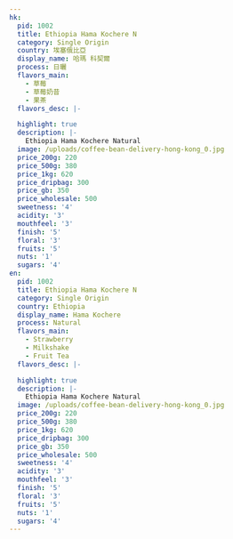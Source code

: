 ```yaml
---
hk:
  pid: 1002
  title: Ethiopia Hama Kochere N
  category: Single Origin
  country: 埃塞俄比亞
  display_name: 哈瑪 科契爾
  process: 日曬
  flavors_main:
    - 草莓
    - 草莓奶昔
    - 果茶
  flavors_desc: |-

  highlight: true
  description: |-
    Ethiopia Hama Kochere Natural
  image: /uploads/coffee-bean-delivery-hong-kong_0.jpg
  price_200g: 220
  price_500g: 380
  price_1kg: 620
  price_dripbag: 300
  price_gb: 350
  price_wholesale: 500
  sweetness: '4'
  acidity: '3'
  mouthfeel: '3'
  finish: '5'
  floral: '3'
  fruits: '5'
  nuts: '1'
  sugars: '4'
en:
  pid: 1002
  title: Ethiopia Hama Kochere N
  category: Single Origin
  country: Ethiopia
  display_name: Hama Kochere
  process: Natural
  flavors_main:
    - Strawberry
    - Milkshake
    - Fruit Tea
  flavors_desc: |-

  highlight: true
  description: |-
    Ethiopia Hama Kochere Natural
  image: /uploads/coffee-bean-delivery-hong-kong_0.jpg
  price_200g: 220
  price_500g: 380
  price_1kg: 620
  price_dripbag: 300
  price_gb: 350
  price_wholesale: 500
  sweetness: '4'
  acidity: '3'
  mouthfeel: '3'
  finish: '5'
  floral: '3'
  fruits: '5'
  nuts: '1'
  sugars: '4'
---
```


